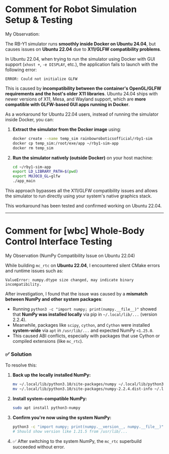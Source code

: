 # Comment for **Robot Simulation Setup & Testing**

My Observation:

The RB-Y1 simulator runs **smoothly inside Docker on Ubuntu 24.04**, but causes issues on **Ubuntu 22.04** due to **X11/GLFW compatibility problems**.

In Ubuntu 22.04, when trying to run the simulator using Docker with GUI support (`xhost +`, `-e DISPLAY`, etc.), the application fails to launch with the following error:

```
ERROR: Could not initialize GLFW
```

This is caused by **incompatibility between the container's OpenGL/GLFW requirements and the host's older X11 libraries**. Ubuntu 24.04 ships with newer versions of X11, Mesa, and Wayland support, which are **more compatible with GLFW-based GUI apps running in Docker**.

As a workaround for Ubuntu 22.04 users, instead of running the simulator inside Docker, you can:

1. **Extract the simulator from the Docker image** using:

   ```bash
   docker create --name temp_sim rainbowroboticsofficial/rby1-sim
   docker cp temp_sim:/root/exe/app ~/rby1-sim-app
   docker rm temp_sim
   ```

2. **Run the simulator natively (outside Docker)** on your host machine:

   ```bash
   cd ~/rby1-sim-app
   export LD_LIBRARY_PATH=$(pwd)
   export MUJOCO_GL=glfw
   ./app_main
   ```

This approach bypasses all the X11/GLFW compatibility issues and allows the simulator to run directly using your system's native graphics stack.

This workaround has been tested and confirmed working on Ubuntu 22.04.

---

# Comment for [wbc] Whole-Body Control Interface Testing

My Observation (NumPy Compatibility Issue on Ubuntu 22.04)

While building `mc_rtc` on **Ubuntu 22.04**, I encountered silent CMake errors and runtime issues such as:

```
ValueError: numpy.dtype size changed, may indicate binary incompatibility.
```

After investigation, I found that the issue was caused by a **mismatch between NumPy and other system packages**:

-  Running `python3 -c "import numpy; print(numpy.__file__)"` showed that **NumPy was installed locally** via pip in `~/.local/lib/...` (version 2.2.4).
-  Meanwhile, packages like `scipy`, `cython`, and `Cython` were installed **system-wide** via `apt` in `/usr/lib/...` and expected NumPy `<1.25.0`.
-  This caused ABI conflicts, especially with packages that use Cython or compiled extensions (like `mc_rtc`).

### ✅ Solution

To resolve this:

1. **Back up the locally installed NumPy:**

   ```bash
   mv ~/.local/lib/python3.10/site-packages/numpy ~/.local/lib/python3.10/site-packages/numpy_backup
   mv ~/.local/lib/python3.10/site-packages/numpy-2.2.4.dist-info ~/.local/lib/python3.10/site-packages/numpy-2.2.4.dist-info_backup
   ```

2. **Install system-compatible NumPy:**

   ```bash
   sudo apt install python3-numpy
   ```

3. **Confirm you're now using the system NumPy:**

   ```bash
   python3 -c "import numpy; print(numpy.__version__, numpy.__file__)"
   # Should show version like 1.21.5 from /usr/lib/...
   ```

4. ✅ After switching to the system NumPy, the `mc_rtc` superbuild succeeded without error.
